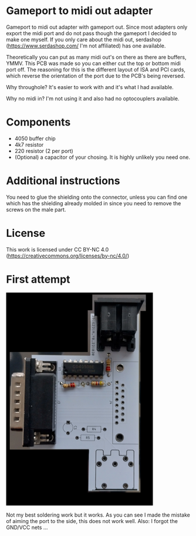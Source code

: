 # Gameport to midi out adapter
Gameport to midi out adapter with gameport out. Since most adapters only export the midi port and do not pass though the gameport I decided to make one myself.
If you only care about the midi out, serdashop (https://www.serdashop.com/ I'm not affiliated) has one available.

Theoretically you can put as many midi out's on there as there are buffers, YMMV. This PCB was made so you can either cut the top or bottom midi port off. The reasoning for this is the different layout of ISA and PCI cards, which reverse the orientation of the port due to the PCB's being reversed.

Why throughole? It's easier to work with and it's what I had available.

Why no midi in? I'm not using it and also had no optocouplers available.

# Components
* 4050 buffer chip
* 4k7 resistor
* 220 resistor (2 per port)
* (Optional) a capacitor of your chosing. It is highly unlikely you need one.

# Additional instructions
You need to glue the shielding onto the connector, unless you can find one which has the shielding already molded in since you need to remove the screws on the male part.

# License
This work is licensed under CC BY-NC 4.0 (https://creativecommons.org/licenses/by-nc/4.0/)

# First attempt
![firstattempt](firstattempt.png)

Not my best soldering work but it works. As you can see I made the mistake of aiming the port to the side, this does not work well. Also: I forgot the GND/VCC nets ...